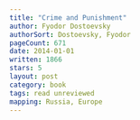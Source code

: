 ```yaml
---
title: "Crime and Punishment"
author: Fyodor Dostoevsky
authorSort: Dostoevsky, Fyodor
pageCount: 671
date: 2014-01-01
written: 1866
stars: 5
layout: post
category: book
tags: read unreviewed
mapping: Russia, Europe
---
```

